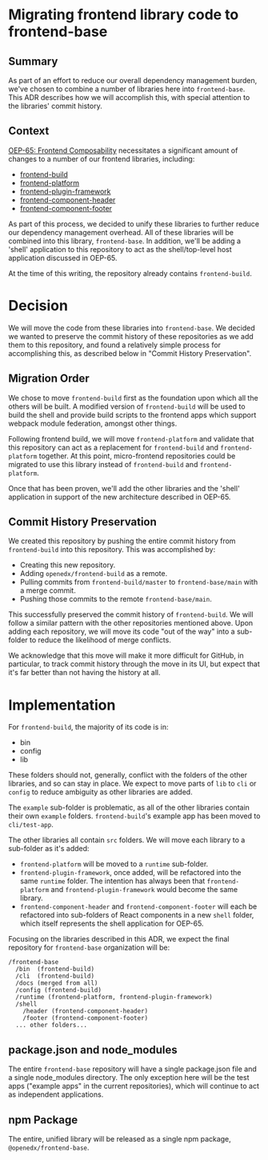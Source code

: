 # Migrating frontend library code to frontend-base

## Summary

As part of an effort to reduce our overall dependency management burden, we've chosen to combine a number of libraries here into `frontend-base`.  This ADR describes how we will accomplish this, with special attention to the libraries' commit history.

## Context

[OEP-65: Frontend Composability](https://open-edx-proposals.readthedocs.io/en/latest/architectural-decisions/oep-0065-arch-frontend-composability.html) necessitates a significant amount of changes to a number of our frontend libraries, including:

- [frontend-build](https://github.com/openedx/frontend-build)
- [frontend-platform](https://github.com/openedx/frontend-platform)
- [frontend-plugin-framework](https://github.com/openedx/frontend-plugin-framework)
- [frontend-component-header](https://github.com/openedx/frontend-component-header)
- [frontend-component-footer](https://github.com/openedx/frontend-component-footer)

As part of this process, we decided to unify these libraries to further reduce our dependency management overhead.  All of these libraries will be combined into this library, `frontend-base`.  In addition, we'll be adding a 'shell' application to this repository to act as the shell/top-level host application discussed in OEP-65.

At the time of this writing, the repository already contains `frontend-build`.

# Decision

We will move the code from these libraries into `frontend-base`.  We decided we wanted to preserve the commit history of these repositories as we add them to this repository, and found a relatively simple process for accomplishing this, as described below in "Commit History Preservation".

## Migration Order

We chose to move `frontend-build` first as the foundation upon which all the others will be built.  A modified version of `frontend-build` will be used to build the shell and provide build scripts to the frontend apps which support webpack module federation, amongst other things.

Following frontend build, we will move `frontend-platform` and validate that this repository can act as a replacement for `frontend-build` and `frontend-platform` together. At this point, micro-frontend repositories could be migrated to use this library instead of `frontend-build` and `frontend-platform`.

Once that has been proven, we'll add the other libraries and the 'shell' application in support of the new architecture described in OEP-65.

## Commit History Preservation

We created this repository by pushing the entire commit history from `frontend-build` into this repository.  This was accomplished by:

- Creating this new repository.
- Adding `openedx/frontend-build` as a remote.
- Pulling commits from `frontend-build/master` to `frontend-base/main` with a merge commit.
- Pushing those commits to the remote `frontend-base/main`.

This successfully preserved the commit history of `frontend-build`.  We will follow a similar pattern with the other repositories mentioned above.  Upon adding each repository, we will move its code "out of the way" into a sub-folder to reduce the likelihood of merge conflicts.

We acknowledge that this move will make it more difficult for GitHub, in particular, to track commit history through the move in its UI, but expect that it's far better than not having the history at all.

# Implementation

For `frontend-build`, the majority of its code is in:

- bin
- config
- lib

These folders should not, generally, conflict with the folders of the other libraries, and so can stay in place.  We expect to move parts of `lib` to `cli` or `config` to reduce ambiguity as other libraries are added.

The `example` sub-folder is problematic, as all of the other libraries contain their own `example` folders.  `frontend-build`'s example app has been moved to `cli/test-app`.

The other libraries all contain `src` folders.  We will move each library to a sub-folder as it's added:

- `frontend-platform` will be moved to a `runtime` sub-folder.
- `frontend-plugin-framework`, once added, will be refactored into the same `runtime` folder.  The intention has always been that `frontend-platform` and `frontend-plugin-framework` would become the same library.
- `frontend-component-header` and `frontend-component-footer` will each be refactored into sub-folders of React components in a new `shell` folder, which itself represents the shell application for OEP-65.

Focusing on the libraries described in this ADR, we expect the final repository for `frontend-base` organization will be:

```
/frontend-base
  /bin  (frontend-build)
  /cli  (frontend-build)
  /docs (merged from all)
  /config (frontend-build)
  /runtime (frontend-platform, frontend-plugin-framework)
  /shell
    /header (frontend-component-header)
    /footer (frontend-component-footer)
  ... other folders...
```

## package.json and node_modules

The entire `frontend-base` repository will have a single package.json file and a single node_modules directory.  The only exception here will be the test apps ("example apps" in the current repositories), which will continue to act as independent applications.

## npm Package

The entire, unified library will be released as a single npm package, `@openedx/frontend-base`.
